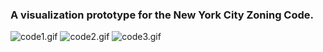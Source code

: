 ### A visualization prototype for the New York City Zoning Code.

![code1.gif](/../media/gif/code1.gif?raw=true "Designation: C6-3A")
![code2.gif](/../media/gif/code2.gif?raw=true "Designation: R7-2")
![code3.gif](/../media/gif/code3.gif?raw=true "Designation: C1-9")
